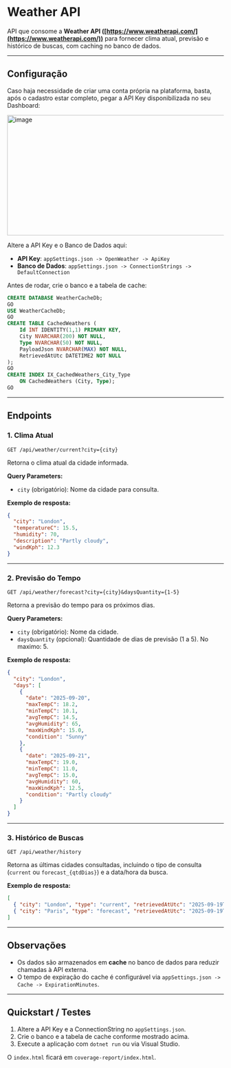 # Weather API

API que consome a **Weather API ([https://www.weatherapi.com/](https://www.weatherapi.com/))** para fornecer clima atual, previsão e histórico de buscas, com caching no banco de dados.

---

## Configuração

Caso haja necessidade de criar uma conta própria na plataforma, basta, após o cadastro estar completo, pegar a API Key disponibilizada no seu Dashboard:

<img width="1175" height="279" alt="image" src="https://github.com/user-attachments/assets/4c42e3d1-38ab-4a95-b802-afe64b003a67" />


Altere a API Key e o Banco de Dados aqui:

* **API Key**: `appSettings.json -> OpenWeather -> ApiKey`
* **Banco de Dados**: `appSettings.json -> ConnectionStrings -> DefaultConnection`

Antes de rodar, crie o banco e a tabela de cache:

```sql
CREATE DATABASE WeatherCacheDb;
GO
USE WeatherCacheDb;
GO
CREATE TABLE CachedWeathers (
    Id INT IDENTITY(1,1) PRIMARY KEY,
    City NVARCHAR(200) NOT NULL,
    Type NVARCHAR(50) NOT NULL,
    PayloadJson NVARCHAR(MAX) NOT NULL,
    RetrievedAtUtc DATETIME2 NOT NULL
);
GO
CREATE INDEX IX_CachedWeathers_City_Type
    ON CachedWeathers (City, Type);
GO
```

---

## Endpoints

### 1. Clima Atual

```
GET /api/weather/current?city={city}
```

Retorna o clima atual da cidade informada.

**Query Parameters:**

* `city` (obrigatório): Nome da cidade para consulta.

**Exemplo de resposta:**

```json
{
  "city": "London",
  "temperatureC": 15.5,
  "humidity": 70,
  "description": "Partly cloudy",
  "windKph": 12.3
}
```

---

### 2. Previsão do Tempo

```
GET /api/weather/forecast?city={city}&daysQuantity={1-5}
```

Retorna a previsão do tempo para os próximos dias.

**Query Parameters:**

* `city` (obrigatório): Nome da cidade.
* `daysQuantity` (opcional): Quantidade de dias de previsão (1 a 5). No maximo: 5.

**Exemplo de resposta:**

```json
{
  "city": "London",
  "days": [
    {
      "date": "2025-09-20",
      "maxTempC": 18.2,
      "minTempC": 10.1,
      "avgTempC": 14.5,
      "avgHumidity": 65,
      "maxWindKph": 15.0,
      "condition": "Sunny"
    },
    {
      "date": "2025-09-21",
      "maxTempC": 19.0,
      "minTempC": 11.0,
      "avgTempC": 15.0,
      "avgHumidity": 60,
      "maxWindKph": 12.5,
      "condition": "Partly cloudy"
    }
  ]
}
```

---

### 3. Histórico de Buscas

```
GET /api/weather/history
```

Retorna as últimas cidades consultadas, incluindo o tipo de consulta (`current` ou `forecast_{qtdDias}`) e a data/hora da busca.

**Exemplo de resposta:**

```json
[
  { "city": "London", "type": "current", "retrievedAtUtc": "2025-09-19T16:23:00Z" },
  { "city": "Paris", "type": "forecast", "retrievedAtUtc": "2025-09-19T16:15:00Z" }
]
```

---

## Observações

* Os dados são armazenados em **cache** no banco de dados para reduzir chamadas à API externa.
* O tempo de expiração do cache é configurável via `appSettings.json -> Cache -> ExpirationMinutes`.

---

## Quickstart / Testes

1. Altere a API Key e a ConnectionString no `appSettings.json`.
2. Crie o banco e a tabela de cache conforme mostrado acima.
3. Execute a aplicação com `dotnet run` ou via Visual Studio.

O `index.html` ficará em `coverage-report/index.html`.
